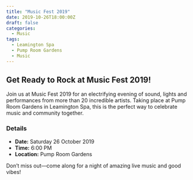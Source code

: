 ```yaml
---
title: "Music Fest 2019"
date: 2019-10-26T18:00:00Z
draft: false
categories:
  - Music
tags:
  - Leamington Spa
  - Pump Room Gardens
  - Music
---
```


## Get Ready to Rock at Music Fest 2019!

Join us at Music Fest 2019 for an electrifying evening of sound, lights and performances from more than 20 incredible artists. Taking place at Pump Room Gardens in Leamington Spa, this is the perfect way to celebrate music and community together.

### Details
- **Date:** Saturday 26 October 2019
- **Time:** 6:00 PM
- **Location:** Pump Room Gardens

Don’t miss out—come along for a night of amazing live music and good vibes!
